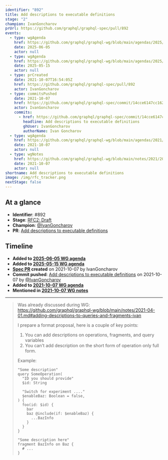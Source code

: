 ```yaml
---
identifier: "892"
title: Add descriptions to executable definitions
stage: "2"
champion: IvanGoncharov
prUrl: https://github.com/graphql/graphql-spec/pull/892
events:
  - type: wgAgenda
    href: https://github.com/graphql/graphql-wg/blob/main/agendas/2025/06-Jun/05-wg-primary.md
    date: 2025-06-05
    actor: null
  - type: wgAgenda
    href: https://github.com/graphql/graphql-wg/blob/main/agendas/2025/05-May/15-wg-secondary-eu.md
    date: 2025-05-15
    actor: null
  - type: prCreated
    date: 2021-10-07T16:54:05Z
    href: https://github.com/graphql/graphql-spec/pull/892
    actor: IvanGoncharov
  - type: commitsPushed
    date: 2021-10-07
    href: https://github.com/graphql/graphql-spec/commit/14cce6147cc1621dfa9c532ab979168c50a05bea
    actor: IvanGoncharov
    commits:
      - href: https://github.com/graphql/graphql-spec/commit/14cce6147cc1621dfa9c532ab979168c50a05bea
        headline: Add descriptions to executable definitions
        ghUser: IvanGoncharov
        authorName: Ivan Goncharov
  - type: wgAgenda
    href: https://github.com/graphql/graphql-wg/blob/main/agendas/2021/2021-10-07.md
    date: 2021-10-07
    actor: null
  - type: wgNotes
    href: https://github.com/graphql/graphql-wg/blob/main/notes/2021/2021-10-07.md
    date: 2021-10-07
    actor: null
shortname: Add descriptions to executable definitions
image: /img/rfc_tracker.png
nextStage: false
---
```


## At a glance

- **Identifier**: #892
- **Stage**: [RFC2: Draft](https://github.com/graphql/graphql-spec/blob/main/CONTRIBUTING.md#stage-2-draft)
- **Champion**: [@IvanGoncharov](https://github.com/IvanGoncharov)
- **PR**: [Add descriptions to executable definitions](https://github.com/graphql/graphql-spec/pull/892)

<!-- BEGIN_CUSTOM_TEXT -->



<!-- END_CUSTOM_TEXT -->

## Timeline

- **Added to [2025-06-05 WG agenda](https://github.com/graphql/graphql-wg/blob/main/agendas/2025/06-Jun/05-wg-primary.md)**
- **Added to [2025-05-15 WG agenda](https://github.com/graphql/graphql-wg/blob/main/agendas/2025/05-May/15-wg-secondary-eu.md)**
- **[Spec PR](https://github.com/graphql/graphql-spec/pull/892) created** on 2021-10-07 by IvanGoncharov
- **Commit pushed**: [Add descriptions to executable definitions](https://github.com/graphql/graphql-spec/commit/14cce6147cc1621dfa9c532ab979168c50a05bea) on 2021-10-07 by [@IvanGoncharov](https://github.com/IvanGoncharov)
- **Added to [2021-10-07 WG agenda](https://github.com/graphql/graphql-wg/blob/main/agendas/2021/2021-10-07.md)**
- **Mentioned in [2021-10-07 WG notes](https://github.com/graphql/graphql-wg/blob/main/notes/2021/2021-10-07.md)**

<!-- VERBATIM -->

---

> Was already discussed during WG: https://github.com/graphql/graphql-wg/blob/main/notes/2021-04-01.md#adding-descriptions-to-queries-and-fragments-ivan
> 
> I prepare a format proposal, here is a couple of key points:
> 1. You can add descriptions on operations, fragments, and query variables
> 2. You can't add description on the short form of operation only full form.
> 
> Example:
> ```
> "Some description"
> query SomeOperation(
>   "ID you should provide"
>   $id: String
>   
>   "Switch for experiment ...."
>   $enableBaz: Boolean = false,
> ) {
>   foo(id: $id) {
>     bar
>     baz @include(if: $enableBaz) {
>       ...BazInfo
>     }
>   }
> }
> 
> "Some description here"
> fragment BazInfo on Baz {
>   # ...
> }
> ```
